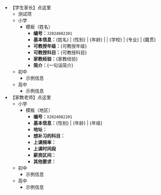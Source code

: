 - 【学生家长】点这里
    - 测试项
    - 小学
      - 模板（姓名）
        - **编号：**```J2024082201```
        - **基本信息：**{姓名}  | {性别} | {年龄} | | {学校} | {专业} | {籍贯}
        - **可教授年级：**{可教授年级}
        - **可教授科目：**{可教授科目}
        - **家教经验：**{家教经验}
        - **简介：**{一句话简介}
    - 初中
      - 示例信息
    - 高中
      - 示例信息
- 【家教老师】点这里
    - 小学
      - 模板（地区）
        - **编号：**```X2024082201```
        - **基本信息：**{性别} | {年龄} | {年级}
        - **地址：**
        - **想补习的科目：**
        - **上课频率：**
        - **上课时间段**
        - **薪资区间：**
        - **其他要求：**
    - 初中
      - 示例信息
    - 高中
      - 示例信息